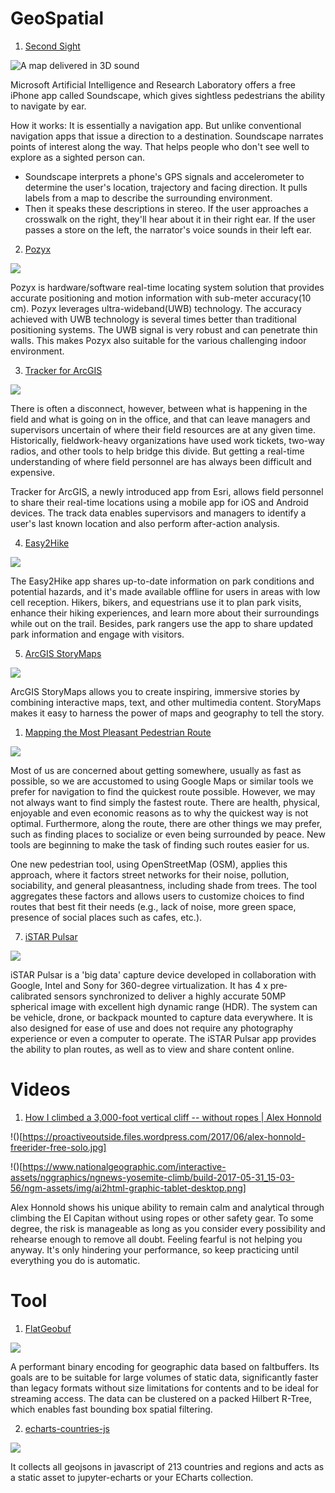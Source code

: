 # GeoSpatial

1. [Second Sight](https://www.microsoft.com/en-us/research/product/soundscape/)

![A map delivered in 3D sound](../images/issue-3-1.gif)

Microsoft Artificial Intelligence and Research Laboratory offers a free iPhone app called Soundscape, which gives sightless pedestrians the ability to navigate by ear.

How it works:
It is essentially a navigation app. But unlike conventional navigation apps that issue a direction to a destination. Soundscape narrates points of interest along the way. That helps people who don't see well to explore as a sighted person can.

- Soundscape interprets a phone's GPS signals and accelerometer to determine the user's location, trajectory and facing direction. It pulls labels from a map to describe the surrounding environment.
- Then it speaks these descriptions in stereo. If the user approaches a crosswalk on the right, they'll hear about it in their right ear. If the user passes a store on the left, the narrator's voice sounds in their left ear.

2. [Pozyx](https://www.pozyx.io/)

![](https://www.pozyx.io/theme_pozyx/static/img/track-multiple-devices.gif)

Pozyx is hardware/software real-time locating system solution that provides accurate positioning and motion information with sub-meter accuracy(10 cm). Pozyx leverages ultra-wideband(UWB) technology. The accuracy achieved with UWB technology is several times better than traditional positioning systems. The UWB signal is very robust and can penetrate thin walls. This makes Pozyx also suitable for the various challenging indoor environment.

3. [Tracker for ArcGIS](https://www.esri.com/about/newsroom/arcnews/tracker-for-arcgis-streamlines-fieldwork-management/)

![](https://www.esri.com/content/dam/esrisites/en-us/arcgis/products/tracker/tracker-banner-device-illustration-b.png)

There is often a disconnect, however, between what is happening in the field and what is going on in the office, and that can leave managers and supervisors uncertain of where their field resources are at any given time. Historically, fieldwork-heavy organizations have used work tickets, two-way radios, and other tools to help bridge this divide. But getting a real-time understanding of where field personnel are has always been difficult and expensive.

Tracker for ArcGIS, a newly introduced app from Esri, allows field personnel to share their real-time locations using a mobile app for iOS and Android devices. The track data enables supervisors and managers to identify a user's last known location and also perform after-action analysis.

4. [Easy2Hike](https://corp.easy2hike.com/)

![](https://corp.easy2hike.com/images/heatmap.png)

The Easy2Hike app shares up-to-date information on park conditions and potential hazards, and it's made available offline for users in areas with low cell reception. Hikers, bikers, and equestrians use it to plan park visits, enhance their hiking experiences, and learn more about their surroundings while out on the trail. Besides, park rangers use the app to share updated park information and engage with visitors.

5. [ArcGIS StoryMaps](https://www.esri.com/en-us/arcgis/products/arcgis-storymaps/overview)

![](https://www.esri.com/content/dam/esrisites/en-us/arcgis/products/storymaps-2019/50-50-simple-mapmaking.jpg)

ArcGIS StoryMaps allows you to create inspiring, immersive stories by combining interactive maps, text, and other multimedia content. StoryMaps makes it easy to harness the power of maps and geography to tell the story.

1. [Mapping the Most Pleasant Pedestrian Route](https://www.mdpi.com/1424-8220/18/11/3794)

![](https://www.mdpi.com/sensors/sensors-18-03794/article_deploy/html/images/sensors-18-03794-g001-550.jpg)

Most of us are concerned about getting somewhere, usually as fast as possible, so we are accustomed to using Google Maps or similar tools we prefer for navigation to find the quickest route possible. However, we may not always want to find simply the fastest route. There are health, physical, enjoyable and even economic reasons as to why the quickest way is not optimal. Furthermore, along the route, there are other things we may prefer, such as finding places to socialize or even being surrounded by peace. New tools are beginning to make the task of finding such routes easier for us.

One new pedestrian tool, using OpenStreetMap (OSM), applies this approach, where it factors street networks for their noise, pollution, sociability, and general pleasantness, including shade from trees. The tool aggregates these factors and allows users to customize choices to find routes that best fit their needs (e.g., lack of noise, more green space, presence of social places such as cafes, etc.).

7. [iSTAR Pulsar](https://www.gislounge.com/next-generation-asset-management-with-istar-pulsar/)

![](https://storage.googleapis.com/onestopvr-react/landingPage/image/woman2.jpg)

iSTAR Pulsar is a 'big data' capture device developed in collaboration with Google, Intel and Sony for 360-degree virtualization. It has 4 x pre‐calibrated sensors synchronized to deliver a highly accurate 50MP spherical image with excellent high dynamic range (HDR). The system can be vehicle, drone, or backpack mounted to capture data everywhere. It is also designed for ease of use and does not require any photography experience or even a computer to operate. The iSTAR Pulsar app provides the ability to plan routes, as well as to view and share content online.

# Videos

1. [How I climbed a 3,000-foot vertical cliff -- without ropes | Alex Honnold](https://www.youtube.com/watch?v=6iM6M_7wBMc)

!()[https://proactiveoutside.files.wordpress.com/2017/06/alex-honnold-freerider-free-solo.jpg]

!()[https://www.nationalgeographic.com/interactive-assets/nggraphics/ngnews-yosemite-climb/build-2017-05-31_15-03-56/ngm-assets/img/ai2html-graphic-tablet-desktop.png]

Alex Honnold shows his unique ability to remain calm and analytical through climbing the EI Capitan without using ropes or other safety gear. To some degree, the risk is manageable as long as you consider every possibility and rehearse enough to remove all doubt. Feeling fearful is not helping you anyway. It's only hindering your performance, so keep practicing until everything you do is automatic.

# Tool

1. [FlatGeobuf](https://github.com/bjornharrtell/flatgeobuf)

![](https://github.com/bjornharrtell/flatgeobuf/raw/master/doc/layout.svg?sanitize=true)

A performant binary encoding for geographic data based on faltbuffers. Its goals are to be suitable for large volumes of static data, significantly faster than legacy formats without size limitations for contents and to be ideal for streaming access. The data can be clustered on a packed Hilbert R-Tree, which enables fast bounding box spatial filtering.

2. [echarts-countries-js](https://github.com/echarts-maps/echarts-countries-js)

![](https://camo.githubusercontent.com/c72a1adb7015358ea980d8a95863f3ba911096f0/68747470733a2f2f656368617274732d6d6170732e6769746875622e696f2f656368617274732d636f756e74726965732d6a732f64656d6f2e706e67)

It collects all geojsons in javascript of 213 countries and regions and acts as a static asset to jupyter-echarts or your ECharts collection.

